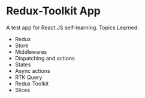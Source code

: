# Redux-Toolkit App

A test app for React.JS self-learning. Topics Learned:

-   Redux
-   Store
-   Middlewares
-   Dispatching and actions
-   States
-   Async actions
-   RTK Query
-   Redux Toolkit
-   Slices
